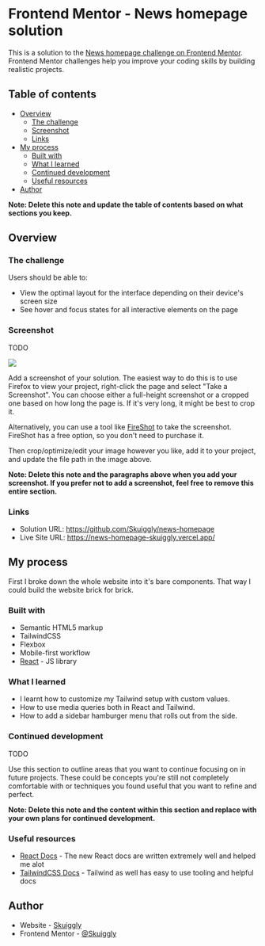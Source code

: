 # Frontend Mentor - News homepage solution

This is a solution to the [News homepage challenge on Frontend Mentor](https://www.frontendmentor.io/challenges/news-homepage-H6SWTa1MFl). Frontend Mentor challenges help you improve your coding skills by building realistic projects. 

## Table of contents

- [Overview](#overview)
  - [The challenge](#the-challenge)
  - [Screenshot](#screenshot)
  - [Links](#links)
- [My process](#my-process)
  - [Built with](#built-with)
  - [What I learned](#what-i-learned)
  - [Continued development](#continued-development)
  - [Useful resources](#useful-resources)
- [Author](#author)

**Note: Delete this note and update the table of contents based on what sections you keep.**

## Overview

### The challenge

Users should be able to:

- View the optimal layout for the interface depending on their device's screen size
- See hover and focus states for all interactive elements on the page

### Screenshot

TODO

![](./screenshot.jpg)

Add a screenshot of your solution. The easiest way to do this is to use Firefox to view your project, right-click the page and select "Take a Screenshot". You can choose either a full-height screenshot or a cropped one based on how long the page is. If it's very long, it might be best to crop it.

Alternatively, you can use a tool like [FireShot](https://getfireshot.com/) to take the screenshot. FireShot has a free option, so you don't need to purchase it. 

Then crop/optimize/edit your image however you like, add it to your project, and update the file path in the image above.

**Note: Delete this note and the paragraphs above when you add your screenshot. If you prefer not to add a screenshot, feel free to remove this entire section.**

### Links

- Solution URL: https://github.com/Skuiggly/news-homepage
- Live Site URL: https://news-homepage-skuiggly.vercel.app/

## My process

First I broke down the whole website into it's bare components. That way I could build the website brick for brick. 

### Built with

- Semantic HTML5 markup
- TailwindCSS
- Flexbox
- Mobile-first workflow
- [React](https://reactjs.org/) - JS library

### What I learned

- I learnt how to customize my Tailwind setup with custom values.
- How to use media queries both in React and Tailwind.
- How to add a sidebar hamburger menu that rolls out from the side.

### Continued development

TODO

Use this section to outline areas that you want to continue focusing on in future projects. These could be concepts you're still not completely comfortable with or techniques you found useful that you want to refine and perfect.

**Note: Delete this note and the content within this section and replace with your own plans for continued development.**

### Useful resources

- [React Docs](https://beta.reactjs.org/) - The new React docs are written extremely well and helped me alot
- [TailwindCSS Docs](https://tailwindcss.com/docs) - Tailwind as well has easy to use tooling and helpful docs

## Author

- Website - [Skuiggly](https://personal-portfolio-skuiggly.vercel.app/)
- Frontend Mentor - [@Skuiggly](https://www.frontendmentor.io/profile/Skuiggly)
